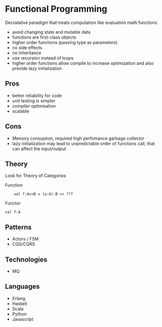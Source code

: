 # Functional Programming

Decralative paradigm that treats computation like evaluation math functions

* avoid changing state and mutable data
* functions are first-class objects
* higher order functions (passing type as parameters)
* no side effects
* no inheritance
* use recursion instead of loops
* higher order functions allow compile to increase optimization and also provide lazy initialization

## Pros

* better reliability for code
* unit testing is simpler
* compiler optimisation
* scalable

## Cons

* Memory consuption, required high perfomance garbage collector
* lazy initialization may lead to unpredictable order of functions call, that can affect the input/output

## Theory

Look for Theory of Categories

Function

        val f:A=>B = (a:A):B => ???

Functor

    val f:A

## Patterns

* Actors / FSM
* CQS/CQRS

## Technologies

* MQ

## Languages

* Erlang
* Haskell
* Scala
* Python
* Javascript

